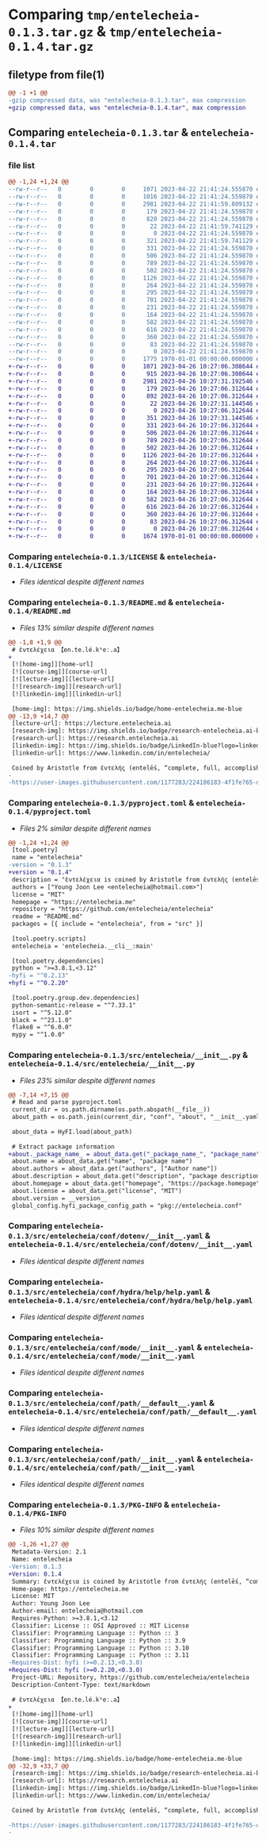 # Comparing `tmp/entelecheia-0.1.3.tar.gz` & `tmp/entelecheia-0.1.4.tar.gz`

## filetype from file(1)

```diff
@@ -1 +1 @@
-gzip compressed data, was "entelecheia-0.1.3.tar", max compression
+gzip compressed data, was "entelecheia-0.1.4.tar", max compression
```

## Comparing `entelecheia-0.1.3.tar` & `entelecheia-0.1.4.tar`

### file list

```diff
@@ -1,24 +1,24 @@
--rw-r--r--   0        0        0     1071 2023-04-22 21:41:24.555870 entelecheia-0.1.3/LICENSE
--rw-r--r--   0        0        0     1016 2023-04-22 21:41:24.559870 entelecheia-0.1.3/README.md
--rw-r--r--   0        0        0     2981 2023-04-22 21:41:59.809132 entelecheia-0.1.3/pyproject.toml
--rw-r--r--   0        0        0      179 2023-04-22 21:41:24.559870 entelecheia-0.1.3/src/entelecheia/__cli__.py
--rw-r--r--   0        0        0      820 2023-04-22 21:41:24.559870 entelecheia-0.1.3/src/entelecheia/__init__.py
--rw-r--r--   0        0        0       22 2023-04-22 21:41:59.741129 entelecheia-0.1.3/src/entelecheia/_version.py
--rw-r--r--   0        0        0        0 2023-04-22 21:41:24.559870 entelecheia-0.1.3/src/entelecheia/conf/__init__.py
--rw-r--r--   0        0        0      321 2023-04-22 21:41:59.741129 entelecheia-0.1.3/src/entelecheia/conf/about/__init__.yaml
--rw-r--r--   0        0        0      331 2023-04-22 21:41:24.559870 entelecheia-0.1.3/src/entelecheia/conf/batch/__init__.yaml
--rw-r--r--   0        0        0      506 2023-04-22 21:41:24.559870 entelecheia-0.1.3/src/entelecheia/conf/config.yaml
--rw-r--r--   0        0        0      789 2023-04-22 21:41:24.559870 entelecheia-0.1.3/src/entelecheia/conf/dotenv/__init__.yaml
--rw-r--r--   0        0        0      502 2023-04-22 21:41:24.559870 entelecheia-0.1.3/src/entelecheia/conf/hconf.yaml
--rw-r--r--   0        0        0     1126 2023-04-22 21:41:24.559870 entelecheia-0.1.3/src/entelecheia/conf/hydra/help/help.yaml
--rw-r--r--   0        0        0      264 2023-04-22 21:41:24.559870 entelecheia-0.1.3/src/entelecheia/conf/hydra/job_logging/custom.yaml
--rw-r--r--   0        0        0      295 2023-04-22 21:41:24.559870 entelecheia-0.1.3/src/entelecheia/conf/joblib/__init__.yaml
--rw-r--r--   0        0        0      701 2023-04-22 21:41:24.559870 entelecheia-0.1.3/src/entelecheia/conf/mode/__init__.yaml
--rw-r--r--   0        0        0      231 2023-04-22 21:41:24.559870 entelecheia-0.1.3/src/entelecheia/conf/mode/debug.yaml
--rw-r--r--   0        0        0      164 2023-04-22 21:41:24.559870 entelecheia-0.1.3/src/entelecheia/conf/path/__batch__.yaml
--rw-r--r--   0        0        0      582 2023-04-22 21:41:24.559870 entelecheia-0.1.3/src/entelecheia/conf/path/__default__.yaml
--rw-r--r--   0        0        0      616 2023-04-22 21:41:24.559870 entelecheia-0.1.3/src/entelecheia/conf/path/__init__.yaml
--rw-r--r--   0        0        0      360 2023-04-22 21:41:24.559870 entelecheia-0.1.3/src/entelecheia/conf/project/__init__.yaml
--rw-r--r--   0        0        0       83 2023-04-22 21:41:24.559870 entelecheia-0.1.3/src/entelecheia/conf/task/__init__.yaml
--rw-r--r--   0        0        0        0 2023-04-22 21:41:24.559870 entelecheia-0.1.3/src/entelecheia/py.typed
--rw-r--r--   0        0        0     1775 1970-01-01 00:00:00.000000 entelecheia-0.1.3/PKG-INFO
+-rw-r--r--   0        0        0     1071 2023-04-26 10:27:06.308644 entelecheia-0.1.4/LICENSE
+-rw-r--r--   0        0        0      915 2023-04-26 10:27:06.308644 entelecheia-0.1.4/README.md
+-rw-r--r--   0        0        0     2981 2023-04-26 10:27:31.192546 entelecheia-0.1.4/pyproject.toml
+-rw-r--r--   0        0        0      179 2023-04-26 10:27:06.312644 entelecheia-0.1.4/src/entelecheia/__cli__.py
+-rw-r--r--   0        0        0      892 2023-04-26 10:27:06.312644 entelecheia-0.1.4/src/entelecheia/__init__.py
+-rw-r--r--   0        0        0       22 2023-04-26 10:27:31.144546 entelecheia-0.1.4/src/entelecheia/_version.py
+-rw-r--r--   0        0        0        0 2023-04-26 10:27:06.312644 entelecheia-0.1.4/src/entelecheia/conf/__init__.py
+-rw-r--r--   0        0        0      351 2023-04-26 10:27:31.144546 entelecheia-0.1.4/src/entelecheia/conf/about/__init__.yaml
+-rw-r--r--   0        0        0      331 2023-04-26 10:27:06.312644 entelecheia-0.1.4/src/entelecheia/conf/batch/__init__.yaml
+-rw-r--r--   0        0        0      506 2023-04-26 10:27:06.312644 entelecheia-0.1.4/src/entelecheia/conf/config.yaml
+-rw-r--r--   0        0        0      789 2023-04-26 10:27:06.312644 entelecheia-0.1.4/src/entelecheia/conf/dotenv/__init__.yaml
+-rw-r--r--   0        0        0      502 2023-04-26 10:27:06.312644 entelecheia-0.1.4/src/entelecheia/conf/hconf.yaml
+-rw-r--r--   0        0        0     1126 2023-04-26 10:27:06.312644 entelecheia-0.1.4/src/entelecheia/conf/hydra/help/help.yaml
+-rw-r--r--   0        0        0      264 2023-04-26 10:27:06.312644 entelecheia-0.1.4/src/entelecheia/conf/hydra/job_logging/custom.yaml
+-rw-r--r--   0        0        0      295 2023-04-26 10:27:06.312644 entelecheia-0.1.4/src/entelecheia/conf/joblib/__init__.yaml
+-rw-r--r--   0        0        0      701 2023-04-26 10:27:06.312644 entelecheia-0.1.4/src/entelecheia/conf/mode/__init__.yaml
+-rw-r--r--   0        0        0      231 2023-04-26 10:27:06.312644 entelecheia-0.1.4/src/entelecheia/conf/mode/debug.yaml
+-rw-r--r--   0        0        0      164 2023-04-26 10:27:06.312644 entelecheia-0.1.4/src/entelecheia/conf/path/__batch__.yaml
+-rw-r--r--   0        0        0      582 2023-04-26 10:27:06.312644 entelecheia-0.1.4/src/entelecheia/conf/path/__default__.yaml
+-rw-r--r--   0        0        0      616 2023-04-26 10:27:06.312644 entelecheia-0.1.4/src/entelecheia/conf/path/__init__.yaml
+-rw-r--r--   0        0        0      360 2023-04-26 10:27:06.312644 entelecheia-0.1.4/src/entelecheia/conf/project/__init__.yaml
+-rw-r--r--   0        0        0       83 2023-04-26 10:27:06.312644 entelecheia-0.1.4/src/entelecheia/conf/task/__init__.yaml
+-rw-r--r--   0        0        0        0 2023-04-26 10:27:06.312644 entelecheia-0.1.4/src/entelecheia/py.typed
+-rw-r--r--   0        0        0     1674 1970-01-01 00:00:00.000000 entelecheia-0.1.4/PKG-INFO
```

### Comparing `entelecheia-0.1.3/LICENSE` & `entelecheia-0.1.4/LICENSE`

 * *Files identical despite different names*

### Comparing `entelecheia-0.1.3/README.md` & `entelecheia-0.1.4/README.md`

 * *Files 13% similar despite different names*

```diff
@@ -1,8 +1,9 @@
 # ἐντελέχεια 【en.te.lé.kʰeː.a】
+
 [![home-img]][home-url]
 [![course-img]][course-url]
 [![lecture-img]][lecture-url]
 [![research-img]][research-url]
 [![linkedin-img]][linkedin-url]
 
 [home-img]: https://img.shields.io/badge/home-entelecheia.me-blue
@@ -13,9 +14,7 @@
 [lecture-url]: https://lecture.entelecheia.ai
 [research-img]: https://img.shields.io/badge/research-entelecheia.ai-blue
 [research-url]: https://research.entelecheia.ai
 [linkedin-img]: https://img.shields.io/badge/LinkedIn-blue?logo=linkedin
 [linkedin-url]: https://www.linkedin.com/in/entelecheia/
 
 Coined by Aristotle from ἐντελής (entelḗs, “complete, full, accomplished”) + ἔχειν (ékhein, “have, hold”).
-
-https://user-images.githubusercontent.com/1177283/224186183-4f1fe765-d2f9-4c37-8d7b-078bf9c879c6.mp4
```

### Comparing `entelecheia-0.1.3/pyproject.toml` & `entelecheia-0.1.4/pyproject.toml`

 * *Files 2% similar despite different names*

```diff
@@ -1,24 +1,24 @@
 [tool.poetry]
 name = "entelecheia"
-version = "0.1.3"
+version = "0.1.4"
 description = "ἐντελέχεια is coined by Aristotle from ἐντελής (entelḗs, “complete, full, accomplished”) + ἔχειν (ékhein, “have, hold”)."
 authors = ["Young Joon Lee <entelecheia@hotmail.com>"]
 license = "MIT"
 homepage = "https://entelecheia.me"
 repository = "https://github.com/entelecheia/entelecheia"
 readme = "README.md"
 packages = [{ include = "entelecheia", from = "src" }]
 
 [tool.poetry.scripts]
 entelecheia = 'entelecheia.__cli__:main'
 
 [tool.poetry.dependencies]
 python = ">=3.8.1,<3.12"
-hyfi = "^0.2.13"
+hyfi = "^0.2.20"
 
 [tool.poetry.group.dev.dependencies]
 python-semantic-release = "^7.33.1"
 isort = "^5.12.0"
 black = "^23.1.0"
 flake8 = "^6.0.0"
 mypy = "^1.0.0"
```

### Comparing `entelecheia-0.1.3/src/entelecheia/__init__.py` & `entelecheia-0.1.4/src/entelecheia/__init__.py`

 * *Files 23% similar despite different names*

```diff
@@ -7,14 +7,15 @@
 # Read and parse pyproject.toml
 current_dir = os.path.dirname(os.path.abspath(__file__))
 about_path = os.path.join(current_dir, "conf", "about", "__init__.yaml")
 
 about_data = HyFI.load(about_path)
 
 # Extract package information
+about._package_name_ = about_data.get("_package_name_", "package_name")
 about.name = about_data.get("name", "package name")
 about.authors = about_data.get("authors", ["Author name"])
 about.description = about_data.get("description", "package description")
 about.homepage = about_data.get("homepage", "https://package.homepage")
 about.license = about_data.get("license", "MIT")
 about.version = __version__
 global_config.hyfi_package_config_path = "pkg://entelecheia.conf"
```

### Comparing `entelecheia-0.1.3/src/entelecheia/conf/dotenv/__init__.yaml` & `entelecheia-0.1.4/src/entelecheia/conf/dotenv/__init__.yaml`

 * *Files identical despite different names*

### Comparing `entelecheia-0.1.3/src/entelecheia/conf/hydra/help/help.yaml` & `entelecheia-0.1.4/src/entelecheia/conf/hydra/help/help.yaml`

 * *Files identical despite different names*

### Comparing `entelecheia-0.1.3/src/entelecheia/conf/mode/__init__.yaml` & `entelecheia-0.1.4/src/entelecheia/conf/mode/__init__.yaml`

 * *Files identical despite different names*

### Comparing `entelecheia-0.1.3/src/entelecheia/conf/path/__default__.yaml` & `entelecheia-0.1.4/src/entelecheia/conf/path/__default__.yaml`

 * *Files identical despite different names*

### Comparing `entelecheia-0.1.3/src/entelecheia/conf/path/__init__.yaml` & `entelecheia-0.1.4/src/entelecheia/conf/path/__init__.yaml`

 * *Files identical despite different names*

### Comparing `entelecheia-0.1.3/PKG-INFO` & `entelecheia-0.1.4/PKG-INFO`

 * *Files 10% similar despite different names*

```diff
@@ -1,26 +1,27 @@
 Metadata-Version: 2.1
 Name: entelecheia
-Version: 0.1.3
+Version: 0.1.4
 Summary: ἐντελέχεια is coined by Aristotle from ἐντελής (entelḗs, “complete, full, accomplished”) + ἔχειν (ékhein, “have, hold”).
 Home-page: https://entelecheia.me
 License: MIT
 Author: Young Joon Lee
 Author-email: entelecheia@hotmail.com
 Requires-Python: >=3.8.1,<3.12
 Classifier: License :: OSI Approved :: MIT License
 Classifier: Programming Language :: Python :: 3
 Classifier: Programming Language :: Python :: 3.9
 Classifier: Programming Language :: Python :: 3.10
 Classifier: Programming Language :: Python :: 3.11
-Requires-Dist: hyfi (>=0.2.13,<0.3.0)
+Requires-Dist: hyfi (>=0.2.20,<0.3.0)
 Project-URL: Repository, https://github.com/entelecheia/entelecheia
 Description-Content-Type: text/markdown
 
 # ἐντελέχεια 【en.te.lé.kʰeː.a】
+
 [![home-img]][home-url]
 [![course-img]][course-url]
 [![lecture-img]][lecture-url]
 [![research-img]][research-url]
 [![linkedin-img]][linkedin-url]
 
 [home-img]: https://img.shields.io/badge/home-entelecheia.me-blue
@@ -32,9 +33,7 @@
 [research-img]: https://img.shields.io/badge/research-entelecheia.ai-blue
 [research-url]: https://research.entelecheia.ai
 [linkedin-img]: https://img.shields.io/badge/LinkedIn-blue?logo=linkedin
 [linkedin-url]: https://www.linkedin.com/in/entelecheia/
 
 Coined by Aristotle from ἐντελής (entelḗs, “complete, full, accomplished”) + ἔχειν (ékhein, “have, hold”).
 
-https://user-images.githubusercontent.com/1177283/224186183-4f1fe765-d2f9-4c37-8d7b-078bf9c879c6.mp4
-
```

